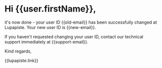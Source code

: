 # Hi {{user.firstName}},

it's now done - your user ID {{old-email}} has been successfully changed at Lupapiste. Your new user ID is {{new-email}}.

If you haven't requested changing your user ID, contact our technical support immediately at {{support-email}}.

Kind regards,

{{lupapiste.link}}